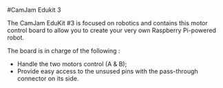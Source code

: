 <!--
---
name: CamJam Edukit 3
class: board
type: motor
formfactor: Custom
manufacturer: 4tronix
description: A simple robot controller board for the Raspberry Pi, bundled as part of the CamJam EduKit 3.
url: https://camjam.me/?page_id=1035
github: https://github.com/CamJam-EduKit/EduKit3
schematic: https://camjam.me/wp-content/uploads/2017/05/CamJamEduKit3MotorControllerSchematic.pdf
buy: https://thepihut.com/collections/camjam-edukit/products/camjam-edukit-3-robotics
image: '4tronix-edukit3.png'
pincount: 26
eeprom: no
power:
  '1':
  '2':
  '4':
  '17':
ground:
  '6':
  '9':
  '14':
  '20':
  '25':
pin:
  '3':
    name: Pass-through pin #3
  '5':
    name: Pass-through pin #4
  '7':
    name: Pass-through pin #5
  '11':
    name: Pass-through pin #6
  '12':
    name: Pass-through pin #7
  '13':
    name: Pass-through pin #8
  '15':
    name: Pass-through pin #9
  '16':
    name: Pass-through pin #10
  '18':
    name: Pass-through pin #11
  '19':
    name: MotorB_0
    mode: output
  '21':
    name: MotorB_1
    mode: output
  '22':
    name: Pass-through pin #12
  '24':
    name: MotorA_0
    mode: output
  '26':
    name: MotorA_1
    mode: output
-->
#CamJam Edukit 3

The CamJam EduKit #3 is focused on robotics and contains this motor control board to allow you to create your very own Raspberry Pi-powered robot.

The board is in charge of the following :

 * Handle the two motors control (A & B);
 * Provide easy access to the unsused pins with the pass-through connector on its side.

